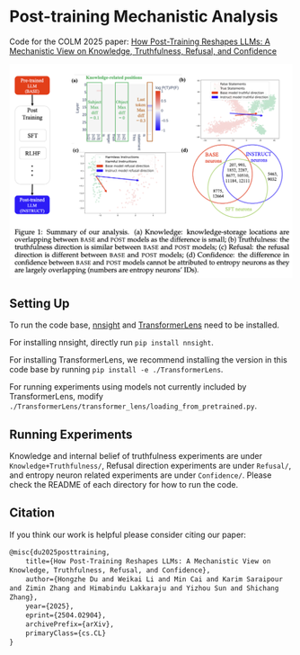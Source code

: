 # Post-training Mechanistic Analysis
Code for the COLM 2025 paper: [How Post-Training Reshapes LLMs: A Mechanistic View on Knowledge, Truthfulness, Refusal, and Confidence](https://arxiv.org/abs/2504.02904)


![main_figure](./assets/main_figure.png)


## Setting Up

To run the code base, [nnsight](https://github.com/ndif-team/nnsight) and [TransformerLens](https://github.com/TransformerLensOrg/TransformerLens) need to be installed. 

For installing nnsight, directly run `pip install nnsight`.

For installing TransformerLens, we recommend installing the version in this code base by running `pip install -e ./TransformerLens`. 

For running experiments using models not currently included by TransformerLens, modify `./TransformerLens/transformer_lens/loading_from_pretrained.py`.

## Running Experiments

Knowledge and internal belief of truthfulness experiments are under `Knowledge+Truthfulness/`, Refusal direction experiments are under `Refusal/`, and entropy neuron related experiments are under `Confidence/`. Please check the README of each directory for how to run the code. 

## Citation

If you think our work is helpful please consider citing our paper:

```
@misc{du2025posttraining,
    title={How Post-Training Reshapes LLMs: A Mechanistic View on Knowledge, Truthfulness, Refusal, and Confidence},
    author={Hongzhe Du and Weikai Li and Min Cai and Karim Saraipour and Zimin Zhang and Himabindu Lakkaraju and Yizhou Sun and Shichang Zhang},
    year={2025},
    eprint={2504.02904},
    archivePrefix={arXiv},
    primaryClass={cs.CL}
}
```